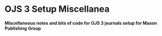 # OJS 3 Setup Miscellanea
#### Miscellaneous notes and bits of code for OJS 3 journals setup for Mason Publishing Group

